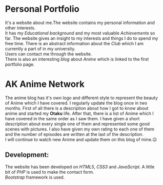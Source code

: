 # Personal Portfolio
It's a website about me.The website contains my personal information and other interests.<br />
It has my *Educational background* and my most valuable *Achievements* so far. The website gives an insight to my interests and things I do to spend my free time. There is an abstract information about the *Club* which I am currently a part of in my university.<br />
Users can contact me through the website.<br />
There is also an interesting *blog* about *Anime* which is linked to the first portfolio page. 
# AK Anime Network
The anime blog has it's own logo and different style to represent the beauty of Anime which I have covered. I regularly update the blog once in two months. First of all there is a description about how I got to know about anime and started my **Otaku** life. After that, there is a list of Anime which I have covered in the same order as I saw them. I have given a short description about every single one of them and represented some good scenes with pictures. I also have given my own rating to each one of them and the number of episodes are written at the last of the description.<br />
I will continue to watch new Anime and update them on this blog of mine.:wink:
## Development:
The website has been developed on *HTML5*, *CSS3* and *JavaScript*. A little bit of *PHP* is used to make the contact form.<br />
*Bootstrap* framework is used.
